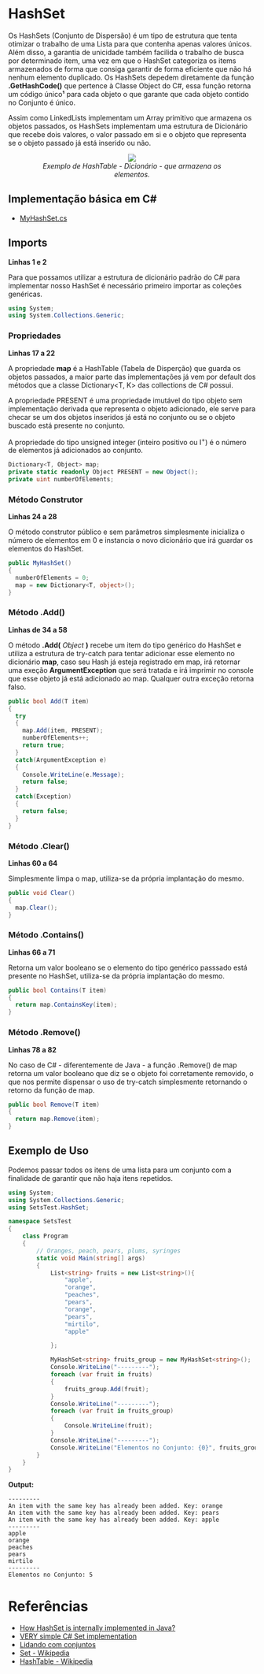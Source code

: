 # HashSet
Os HashSets (Conjunto de Dispersão) é um tipo de estrutura que tenta otimizar o trabalho de uma Lista para que contenha apenas valores únicos. Além disso, a garantia de unicidade também facilida o trabalho de busca por determinado item, uma vez em que o HashSet categoriza os items armazenados de forma que consiga garantir de forma eficiente que não há nenhum elemento duplicado. Os HashSets depedem diretamente da função **.GetHashCode()** que pertence à Classe Object do C#, essa função retorna um código único**¹** para cada objeto o que garante que cada objeto contido no Conjunto é único. 

Assim como LinkedLists implementam um Array primitivo que armazena os objetos passados, os HashSets implementam uma estrutura de Dicionário que recebe dois valores, o valor passado em si e o objeto que representa se o objeto passado já está inserido ou não. 

<div align="center">
  <figure>
    <img src="https://upload.wikimedia.org/wikipedia/commons/thumb/7/7d/Hash_table_3_1_1_0_1_0_0_SP.svg/320px-Hash_table_3_1_1_0_1_0_0_SP.svg.png">
    <br>
     <figcaption>
        <i style="font-size=6px;">Exemplo de HashTable - Dicionário - que armazena os elementos.</i>
     </figcaption>  
   </figure>
</div>

## Implementação básica em C#
- [MyHashSet.cs](https://github.com/Camilotk/aprendendo_csharp/blob/master/Data%20Structures/Sets/HashSet/Implementation/MyHashSet.cs)

## Imports
**Linhas 1 e 2**

Para que possamos utilizar a estrutura de dicionário padrão do C# para implementar nosso HashSet é necessário primeiro importar as coleções genéricas.

```C#
using System;
using System.Collections.Generic;
```

### Propriedades
**Linhas 17 a 22**

A propriedade **map** é a HashTable (Tabela de Disperção) que guarda os objetos passados, a maior parte das implementações já vem por default dos métodos que a classe Dictionary<T, K> das collections de C# possui.

A propriedade PRESENT é uma propriedade imutável do tipo objeto sem implementação derivada que representa o objeto adicionado, ele serve para checar se um dos objetos inseridos já está no conjunto ou se o objeto buscado está presente no conjunto.

A propriedade do tipo unsigned integer (inteiro positivo ou I<sup>+</sup>) é o número de elementos já adicionados ao conjunto.

```C#
Dictionary<T, Object> map;
private static readonly Object PRESENT = new Object();
private uint numberOfElements;
```
### Método Construtor
**Linhas 24 a 28**

O método construtor público e sem parâmetros simplesmente inicializa o número de elementos em 0 e instancia o novo dicionário que irá guardar os elementos do HashSet. 

```C#
public MyHashSet()
{
  numberOfElements = 0;
  map = new Dictionary<T, object>();
}
```

### Método .Add()
**Linhas de 34 a 58**

O método **.Add(** *Object* **)** recebe um item do tipo genérico do HashSet e utiliza a estrutura de try-catch para tentar adicionar esse elemento no dicionário **map**, caso seu Hash já esteja registrado em map, irá retornar uma exeção **ArgumentException** que será tratada e irá imprimir no console que esse objeto já está adicionado ao map. Qualquer outra exceção retorna falso.

```C#
public bool Add(T item)
{
  try
  {
    map.Add(item, PRESENT);
    numberOfElements++;
    return true;
  }
  catch(ArgumentException e)
  {
    Console.WriteLine(e.Message);
    return false;
  }
  catch(Exception)
  {
    return false;
  }
}
```

### Método .Clear()
**Linhas 60 a 64**

Simplesmente limpa o map, utiliza-se da própria implantação do mesmo.
```C#
public void Clear()
{
  map.Clear();
}
```

### Método .Contains()
**Linhas 66 a 71**

Retorna um valor booleano se o elemento do tipo genérico passsado está presente no HashSet, utiliza-se da própria implantação do mesmo.
```C#
public bool Contains(T item)
{
  return map.ContainsKey(item);
}
```

### Método .Remove()
**Linhas 78 a 82**

No caso de C# - diferentemente de Java - a função .Remove() de map retorna um valor booleano que diz se o objeto foi corretamente removido, o que nos permite dispensar o uso de try-catch simplesmente retornando o retorno da função de map.

```C#
public bool Remove(T item)
{
  return map.Remove(item);
}
```

## Exemplo de Uso
Podemos passar todos os itens de uma lista para um conjunto com a finalidade de garantir que não haja itens repetidos.

```C#
using System;
using System.Collections.Generic;
using SetsTest.HashSet;

namespace SetsTest
{
    class Program
    {
        // Oranges, peach, pears, plums, syringes
        static void Main(string[] args)
        {
            List<string> fruits = new List<string>(){
                "apple",
                "orange",
                "peaches",
                "pears",
                "orange",
                "pears",
                "mirtilo",
                "apple"

            };

            MyHashSet<string> fruits_group = new MyHashSet<string>();
            Console.WriteLine("---------");
            foreach (var fruit in fruits)
            {
                fruits_group.Add(fruit);
            }
            Console.WriteLine("---------");
            foreach (var fruit in fruits_group)
            {
                Console.WriteLine(fruit);
            }
            Console.WriteLine("---------");
            Console.WriteLine("Elementos no Conjunto: {0}", fruits_group.Count);
        }
    }
}
```
**Output:**
```
---------
An item with the same key has already been added. Key: orange
An item with the same key has already been added. Key: pears
An item with the same key has already been added. Key: apple
---------
apple
orange
peaches
pears
mirtilo
---------
Elementos no Conjunto: 5
```
# Referências
 - [How HashSet is internally implemented in Java?](https://codepumpkin.com/hashset-internal-implementation/)
 - [VERY simple C# Set implementation](https://codereview.stackexchange.com/questions/126263/very-simple-c-set-implementation/126266)
 - [Lidando com conjuntos](https://www.caelum.com.br/apostila-csharp-orientacao-objetos/lidando-com-conjuntos/)
 - [Set - Wikipedia](https://en.wikipedia.org/wiki/Set_(abstract_data_type))
 - [HashTable - Wikipedia](https://en.wikipedia.org/wiki/Hash_table)
